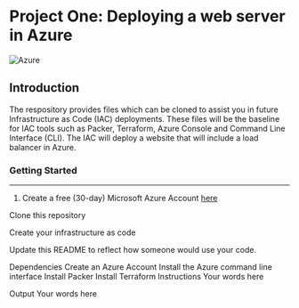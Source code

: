 # **Project One: Deploying a web server in Azure**
![Azure](https://png.pngitem.com/pimgs/s/299-2994950_microsoft-dynamics-nav-hd-png-download.png)

## Introduction

The respository provides files which can be cloned to assist you in future Infrastructure as Code (IAC) deployments. These files will be the baseline for IAC tools such as Packer, Terraform, Azure Console and Command Line Interface (CLI). The IAC will deploy a website that will include a load balancer in Azure. 

### Getting Started
----
1. Create a free (30-day) Microsoft Azure Account [here](https://www.portal.azure.com/)

Clone this repository

Create your infrastructure as code

Update this README to reflect how someone would use your code.

Dependencies
Create an Azure Account
Install the Azure command line interface
Install Packer
Install Terraform
Instructions
Your words here

Output
Your words here
